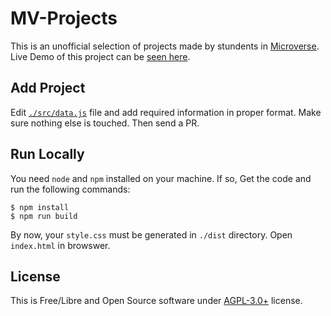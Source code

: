 # MV-Projects

This is an unofficial selection of projects made by stundents in [Microverse](https://microverse.org). Live Demo of this project can be [seen here](https://ahangarha.github.io/MV-Projects/).

## Add Project

Edit [`./src/data.js`](https://github.com/ahangarha/MV-Projects/blob/main/src/data.js) file and add required information in proper format. Make sure nothing else is touched. Then send a PR.

## Run Locally

You need `node` and `npm` installed on your machine. If so, Get the code and run the following commands:
```
$ npm install
$ npm run build
```
By now, your `style.css` must be generated in `./dist` directory. Open `index.html` in browswer.

## License

This is Free/Libre and Open Source software under [AGPL-3.0+](./LICENSE) license.
